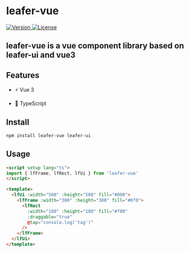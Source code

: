 # leafer-vue

<span class="badge-npmdownloads">
  <a href="https://www.npmjs.com/package/leafer-vue">
    <img src="https://img.shields.io/npm/v/leafer-vue.svg" alt="Version">
  </a>
  <a href="https://www.npmjs.com/package/leafer-vue">
    <img src="https://img.shields.io/npm/l/leafer-vue.svg" alt="License">
  </a>
</span>

## leafer-vue is a vue component library based on leafer-ui and vue3

## Features

- ⚡️ Vue 3
<!-- - 📦 [Components auto importing](./src/components) -->

- 🦾 TypeScript

## Install

```bash
npm install leafer-vue leafer-ui
```

## Usage

```html
<script setup lang="ts">
import { lfFrame, lfRect, lfUi } from 'leafer-vue'
</script>

<template>
  <lfUi :width="500" :height="500" fill="#000">
    <lfFrame :width="300" :height="300" fill="#0f0">
      <lfRect
        :width="100" :height="100" fill="#f00"
        :draggable="true"
        @tap="console.log('tag')"
      />
    </lfFrame>
  </lfUi>
</template>
```
